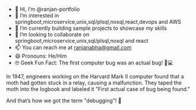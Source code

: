 - 👋 Hi, I’m @ranjan-portfolio
- 👀 I’m interested in springboot,microservice,unix,sql/plsql,nosql,react,devops and AWS
- 🌱 I’m currently building sample projects to showcase my skills
- 💞️ I’m looking to collaborate on springboot,microservice,unix,sql/plsql,nosql and react
- 📫 You can reach me at ranjanabha@gmail.com
- 😄 Pronouns: He/Him
- 🤓 Geek Fun Fact: The first computer bug was an actual bug! 🐛💻

In 1947, engineers working on the Harvard Mark II computer found that a moth had gotten stuck in a relay, causing a malfunction. They taped the moth into the logbook and labeled it "First actual case of bug being found."

And that’s how we got the term "debugging"! 🚀

<!---
Targetting to add following projects in the Github
- Ecommerce backend
- Document store in AWS
- Kanban UI using react
- OIDC implementation using keycloak
- SAML implementation using keycloak
- End to End DevOps implementation ( Github, maven, docker, ECR, EKS, ArgoCD)
--->
